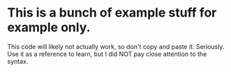 # This is a bunch of example stuff for example only.

This code will likely not actually work, so don't copy and paste it. Seriously. Use it as a reference to learn, but I did NOT pay close attention to the syntax.
